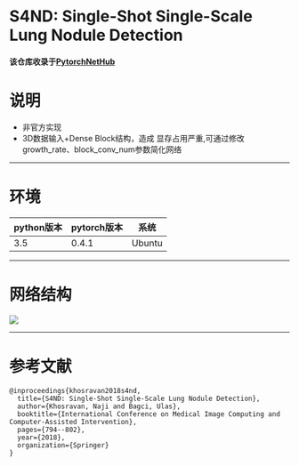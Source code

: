 # S4ND: Single-Shot Single-Scale Lung Nodule Detection
#### 该仓库收录于[PytorchNetHub](https://github.com/bobo0810/PytorchNetHub)
# 说明
- 非官方实现
- 3D数据输入+Dense Block结构，造成 显存占用严重,可通过修改growth_rate、block_conv_num参数简化网络

----------

# 环境

| python版本 | pytorch版本 | 系统   |
|------------|-------------|--------|
| 3.5        | 0.4.1       | Ubuntu |

----------

# 网络结构

![](https://github.com/bobo0810/S4ND_Pytorch/blob/master/imgs/network.png)

----------
 # 参考文献

```
@inproceedings{khosravan2018s4nd,
  title={S4ND: Single-Shot Single-Scale Lung Nodule Detection},
  author={Khosravan, Naji and Bagci, Ulas},
  booktitle={International Conference on Medical Image Computing and Computer-Assisted Intervention},
  pages={794--802},
  year={2018},
  organization={Springer}
}
```